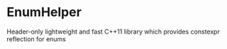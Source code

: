 # EnumHelper
Header-only lightweight and fast C++11 library which provides constexpr reflection for enums

